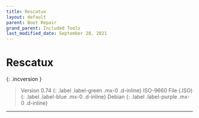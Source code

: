```yaml
---
title: Rescatux
layout: default
parent: Boot Repair
grand_parent: Included Tools
last_modified_date: September 28, 2021
---
```


# Rescatux

{: .incversion }
> Version 0.74
> {: .label .label-green .mx-0 .d-inline}
> ISO-9660 File (.ISO)
> {: .label .label-blue .mx-0 .d-inline}
> Debian
> {: .label .label-purple .mx-0 .d-inline}

---

